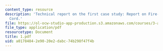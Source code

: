 ```yaml
---
content_type: resource
description: 'Technical report on the first case study: Report on Fire-Damaged Telephone
  Cord.'
file: https://ol-ocw-studio-app-production.s3.amazonaws.com/courses/3-a27-case-studies-in-forensic-metallurgy-fall-2007/a01784842e9020e2dabc74b298f47f4b_1.pdf
file_type: application/pdf
resourcetype: Document
title: 1.pdf
uid: a0178484-2e90-20e2-dabc-74b298f47f4b
---
```

